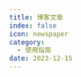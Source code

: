 ```yaml
---
title: 博客文章
index: false
icon: newspaper
category:
  - 使用指南
date: 2023-12-15
---
```


<AutoCatalog />
